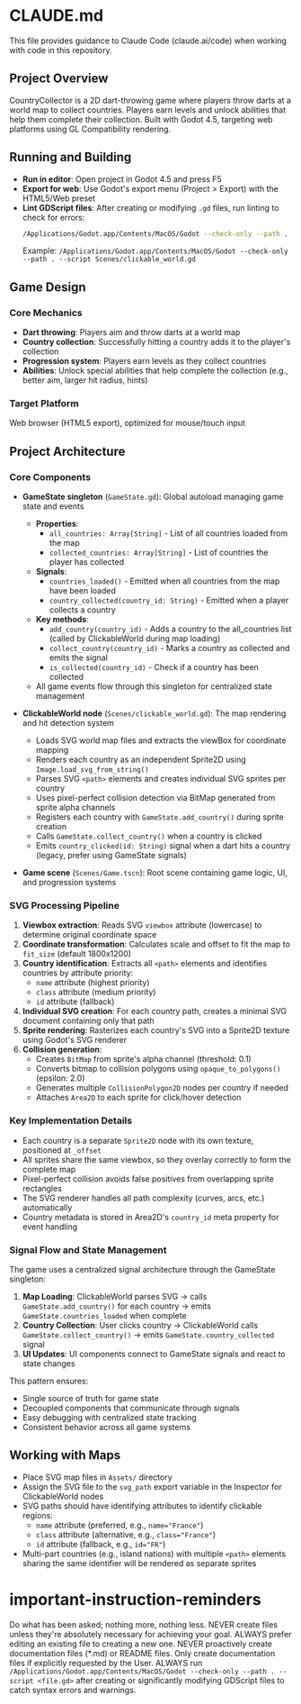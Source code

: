 # CLAUDE.md

This file provides guidance to Claude Code (claude.ai/code) when working with code in this repository.

## Project Overview

CountryCollector is a 2D dart-throwing game where players throw darts at a world map to collect countries. Players earn levels and unlock abilities that help them complete their collection. Built with Godot 4.5, targeting web platforms using GL Compatibility rendering.

## Running and Building

- **Run in editor**: Open project in Godot 4.5 and press F5
- **Export for web**: Use Godot's export menu (Project > Export) with the HTML5/Web preset
- **Lint GDScript files**: After creating or modifying `.gd` files, run linting to check for errors:
  ```bash
  /Applications/Godot.app/Contents/MacOS/Godot --check-only --path . --script path/to/file.gd
  ```
  Example: `/Applications/Godot.app/Contents/MacOS/Godot --check-only --path . --script Scenes/clickable_world.gd`

## Game Design

### Core Mechanics

- **Dart throwing**: Players aim and throw darts at a world map
- **Country collection**: Successfully hitting a country adds it to the player's collection
- **Progression system**: Players earn levels as they collect countries
- **Abilities**: Unlock special abilities that help complete the collection (e.g., better aim, larger hit radius, hints)

### Target Platform

Web browser (HTML5 export), optimized for mouse/touch input

## Project Architecture

### Core Components

- **GameState singleton** (`GameState.gd`): Global autoload managing game state and events

  - **Properties**:
    - `all_countries: Array[String]` - List of all countries loaded from the map
    - `collected_countries: Array[String]` - List of countries the player has collected
  - **Signals**:
    - `countries_loaded()` - Emitted when all countries from the map have been loaded
    - `country_collected(country_id: String)` - Emitted when a player collects a country
  - **Key methods**:
    - `add_country(country_id)` - Adds a country to the all_countries list (called by ClickableWorld during map loading)
    - `collect_country(country_id)` - Marks a country as collected and emits the signal
    - `is_collected(country_id)` - Check if a country has been collected
  - All game events flow through this singleton for centralized state management

- **ClickableWorld node** (`Scenes/clickable_world.gd`): The map rendering and hit detection system

  - Loads SVG world map files and extracts the viewBox for coordinate mapping
  - Renders each country as an independent Sprite2D using `Image.load_svg_from_string()`
  - Parses SVG `<path>` elements and creates individual SVG sprites per country
  - Uses pixel-perfect collision detection via BitMap generated from sprite alpha channels
  - Registers each country with `GameState.add_country()` during sprite creation
  - Calls `GameState.collect_country()` when a country is clicked
  - Emits `country_clicked(id: String)` signal when a dart hits a country (legacy, prefer using GameState signals)

- **Game scene** (`Scenes/Game.tscn`): Root scene containing game logic, UI, and progression systems

### SVG Processing Pipeline

1. **Viewbox extraction**: Reads SVG `viewbox` attribute (lowercase) to determine original coordinate space
2. **Coordinate transformation**: Calculates scale and offset to fit the map to `fit_size` (default 1800x1200)
3. **Country identification**: Extracts all `<path>` elements and identifies countries by attribute priority:
   - `name` attribute (highest priority)
   - `class` attribute (medium priority)
   - `id` attribute (fallback)
4. **Individual SVG creation**: For each country path, creates a minimal SVG document containing only that path
5. **Sprite rendering**: Rasterizes each country's SVG into a Sprite2D texture using Godot's SVG renderer
6. **Collision generation**:
   - Creates `BitMap` from sprite's alpha channel (threshold: 0.1)
   - Converts bitmap to collision polygons using `opaque_to_polygons()` (epsilon: 2.0)
   - Generates multiple `CollisionPolygon2D` nodes per country if needed
   - Attaches `Area2D` to each sprite for click/hover detection

### Key Implementation Details

- Each country is a separate `Sprite2D` node with its own texture, positioned at `_offset`
- All sprites share the same viewbox, so they overlay correctly to form the complete map
- Pixel-perfect collision avoids false positives from overlapping sprite rectangles
- The SVG renderer handles all path complexity (curves, arcs, etc.) automatically
- Country metadata is stored in Area2D's `country_id` meta property for event handling

### Signal Flow and State Management

The game uses a centralized signal architecture through the GameState singleton:

1. **Map Loading**: ClickableWorld parses SVG → calls `GameState.add_country()` for each country → emits `GameState.countries_loaded` when complete
2. **Country Collection**: User clicks country → ClickableWorld calls `GameState.collect_country()` → emits `GameState.country_collected` signal
3. **UI Updates**: UI components connect to GameState signals and react to state changes

This pattern ensures:

- Single source of truth for game state
- Decoupled components that communicate through signals
- Easy debugging with centralized state tracking
- Consistent behavior across all game systems

## Working with Maps

- Place SVG map files in `Assets/` directory
- Assign the SVG file to the `svg_path` export variable in the Inspector for ClickableWorld nodes
- SVG paths should have identifying attributes to identify clickable regions:
  - `name` attribute (preferred, e.g., `name="France"`)
  - `class` attribute (alternative, e.g., `class="France"`)
  - `id` attribute (fallback, e.g., `id="FR"`)
- Multi-part countries (e.g., island nations) with multiple `<path>` elements sharing the same identifier will be rendered as separate sprites

# important-instruction-reminders

Do what has been asked; nothing more, nothing less.
NEVER create files unless they're absolutely necessary for achieving your goal.
ALWAYS prefer editing an existing file to creating a new one.
NEVER proactively create documentation files (\*.md) or README files. Only create documentation files if explicitly requested by the User.
ALWAYS run `/Applications/Godot.app/Contents/MacOS/Godot --check-only --path . --script <file.gd>` after creating or significantly modifying GDScript files to catch syntax errors and warnings.
